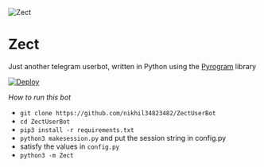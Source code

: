 ![Zect](https://telegra.ph//file/4cd49d9752dc4f7f3c95b.jpg)

# Zect

Just another telegram userbot, written in Python using the [Pyrogram](https://github.com/pyrogram/pyrogram) library

[![Deploy](https://www.herokucdn.com/deploy/button.svg)](https://heroku.com/deploy?template=https://github.com/nikhil34823482/ZectUserBot)

*How to run this bot*

- `git clone https://github.com/nikhil34823482/ZectUserBot`
- `cd ZectUserBot`
- `pip3 install -r requirements.txt`
- `python3 makesession.py` and put the session string in config.py
- satisfy the values in `config.py`
- `python3 -m Zect`
